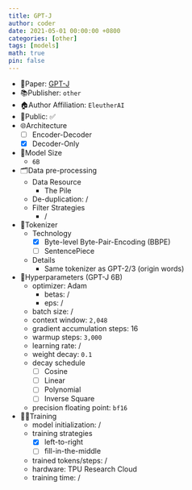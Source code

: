 ```yaml
---
title: GPT-J
author: coder
date: 2021-05-01 00:00:00 +0800
categories: [other]
tags: [models]
math: true
pin: false
---
```


- 📙Paper: [GPT-J](https://github.com/kingoflolz/mesh-transformer-jax)
- 📚Publisher: `other`
- 🏠Author Affiliation: `EleutherAI`
- 🔑Public: ✅
- 🌐Architecture
  + [ ] Encoder-Decoder
  + [x] Decoder-Only
- 📏Model Size
  + `6B`
- 🗂️Data pre-processing
  + Data Resource
    * The Pile
  + De-duplication: /
  + Filter Strategies
    * /
- 🍉Tokenizer
  + Technology
    * [x] Byte-level Byte-Pair-Encoding (BBPE)
    * [ ] SentencePiece
  + Details
    * Same tokenizer as GPT-2/3 (origin words)
- 🧪Hyperparameters (GPT-J 6B)
  + optimizer: Adam
    * betas: /
    * eps: /
  + batch size: /
  + context window: `2,048`
  + gradient accumulation steps: 16
  + warmup steps: `3,000`
  + learning rate: /
  + weight decay: `0.1`
  + decay schedule
    * [ ] Cosine
    * [ ] Linear
    * [ ] Polynomial
    * [ ] Inverse Square
  + precision floating point: `bf16`
- 🏃‍♀️Training
  + model initialization: /
  + training strategies
    * [x] left-to-right
    * [ ] fill-in-the-middle
  + trained tokens/steps: /
  + hardware: TPU Research Cloud
  + training time: /
